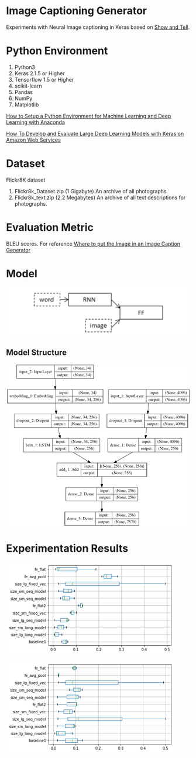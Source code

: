 # Image Captioning Generator
Experiments with Neural Image captioning in Keras based on [Show and Tell](https://arxiv.org/abs/1411.4555).

# Python Environment
1. Python3
2. Keras 2.1.5 or Higher
3. Tensorflow 1.5 or Higher
4. scikit-learn
5. Pandas
6. NumPy
7. Matplotlib

[How to Setup a Python Environment for Machine Learning and Deep Learning with Anaconda](https://machinelearningmastery.com/setup-python-environment-machine-learning-deep-learning-anaconda/)

[How To Develop and Evaluate Large Deep Learning Models with Keras on Amazon Web Services](https://machinelearningmastery.com/develop-evaluate-large-deep-learning-models-keras-amazon-web-services/)

# Dataset
Flickr8K dataset
1. Flickr8k_Dataset.zip (1 Gigabyte) An archive of all photographs.
2. Flickr8k_text.zip (2.2 Megabytes) An archive of all text descriptions for photographs.

# Evaluation Metric
BLEU scores. For reference [Where to put the Image in an Image Caption Generator](https://arxiv.org/abs/1703.09137)

# Model
![Model Architecture](images/model.png)

## Model Structure
![Model Structure](images/modelStructure.png)

# Experimentation Results
![Train](images/train.png)

![Test](images/test.png)


